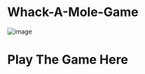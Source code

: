 # Whack-A-Mole-Game

![image](https://user-images.githubusercontent.com/85362504/197470420-40fc75ba-762c-4168-8b3b-e6fe9580ebe8.png)

# Play The Game Here



